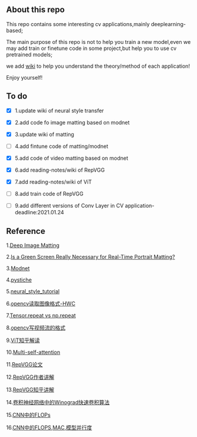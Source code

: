 ## About this repo
  This repo contains some interesting cv applications,mainly deeplearning-based;

  The main purpose of this repo is not to help you train a new model,even we may add train or finetune code in some project,but help you to use cv pretrained models;
 
  we add [wiki](https://github.com/LianShuaiLong/CV_Applications/wiki) to help you understand the theory/method of each application!
  
  Enjoy yourself!
  

## To do

- [x] 1.update wiki of neural style transfer 

- [x] 2.add code fo image matting based on modnet

- [x] 3.update wiki of matting

- [ ] 4.add fintune code of matting/modnet

- [x] 5.add code of video matting based on modnet

- [x] 6.add reading-notes/wiki of RepVGG

- [x] 7.add reading-notes/wiki of ViT

- [ ] 8.add train code of RepVGG

- [ ] 9.add different versions of Conv Layer in CV application-deadline:2021.01.24
## Reference
1.[Deep Image Matting](https://arxiv.org/pdf/1703.03872.pdf)

2.[Is a Green Screen Really Necessary for Real-Time Portrait Matting?](https://arxiv.org/pdf/2011.11961.pdf)

3.[Modnet](https://github.com/ZHKKKe/MODNet)

4.[pystiche](https://github.com/pmeier/pystiche)

5.[neural_style_tutorial](https://pytorch.org/tutorials/advanced/neural_style_tutorial.html)

6.[opencv读取图像格式-HWC](https://blog.csdn.net/qq_39938666/article/details/86701344)

7.[Tensor.repeat vs np.repeat](https://blog.csdn.net/qq_39938666/article/details/88412817?utm_medium=distribute.pc_relevant.none-task-blog-BlogCommendFromBaidu-2.control&depth_1-utm_source=distribute.pc_relevant.none-task-blog-BlogCommendFromBaidu-2.control)

8.[opencv写视频流的格式](https://blog.csdn.net/qq_34877350/article/details/89415672)

9.[ViT知乎解读](https://zhuanlan.zhihu.com/p/266311690)

10.[Multi-self-attention](https://zhuanlan.zhihu.com/p/109983672)

11.[RepVGG论文](https://arxiv.org/pdf/2101.03697.pdf)

12.[RepVGG作者讲解](https://www.zhihu.com/people/ding-xiao-yi-93/posts)

13.[RepVGG知乎讲解](https://zhuanlan.zhihu.com/p/343660471)

14.[卷积神经网络中的Winograd快速卷积算法](https://www.cnblogs.com/shine-lee/p/10906535.html)

15.[CNN中的FLOPs](https://www.zhihu.com/question/65305385)

16.[CNN中的FLOPS,MAC,模型并行度](https://zhuanlan.zhihu.com/p/144938518)
